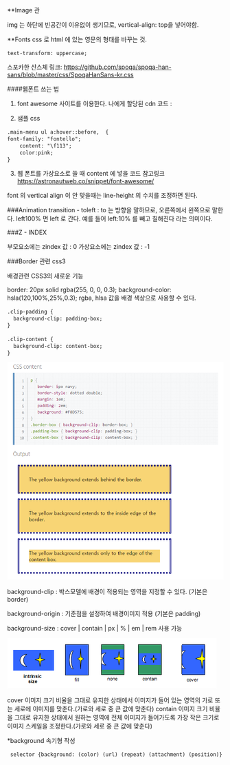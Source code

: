 
**Image 관

img 는 하단에 빈공간이 이유없이 생기므로, vertical-align: top을 넣어야함.

**Fonts
css 로 html 에 있는 영문의 형태를 바꾸는 것.

```
text-transform: uppercase;
```

스포카한 산스체 링크:
https://github.com/spoqa/spoqa-han-sans/blob/master/css/SpoqaHanSans-kr.css

####웹폰트 쓰는 법

1. font awesome 사이트를 이용한다.
나에게 할당된 cdn 코드 :
<script src="https://use.fontawesome.com/2229cdbbdb.js"></script>

2. 샘플  css
```
.main-menu ul a:hover::before,  {
font-family: "fontello";
	content: "\f113";
	color:pink;
}
```

3. 웹 폰트를 가상요소로 쓸 때 content 에 넣을 코드 참고링크
https://astronautweb.co/snippet/font-awesome/


font 의 vertical align 이 안 맞을때는 line-height 의 수치를 조정하면 된다.


###Animation
transition - toleft : to 는 방향을 말하므로, 오른쪽에서 왼쪽으로 말한다. left100% 면 left 로 간다.
예를 들어 left:10% 를 빼고 칠해진다 라는 의미이다.

###Z - INDEX

부모요소에는 zindex 값 : 0
가상요소에는 zindex 값 : -1


###Border 관련 css3

배경관련 CSS3의 새로운 기능

border: 20px solid rgba(255, 0, 0, 0.3);
background-color: hsla(120,100%,25%,0.3);
rgba, hlsa 값을 배경 색상으로 사용할 수 있다.

```
.clip-padding {
  background-clip: padding-box;
}

.clip-content {
  background-clip: content-box;
}
```
<img src="https://github.com/GeunHeeKim/FDS/blob/gh-pages/Source/images/bcg-clip.PNG">


background-clip : 박스모델에 배경이 적용되는 영역을 지정할 수 있다. (기본은 border)

background-origin : 기준점을 설정하여 배경이미지 적용 (기본은 padding)

background-size : cover | contain | px | % | em | rem 사용 가능

<img src="https://github.com/GeunHeeKim/FDS/blob/gh-pages/Source/images/bcg-size.png">

cover 이미지 크기 비율을 그대로 유지한 상태에서 이미지가 들어 있는 영역의 가로 또는 세로에 이미지를 맞춘다.(가로와 세로 중 큰 값에 맞춘다)
contain 이미지 크기 비율을 그대로 유지한 상태에서 원하는 영역에 전체 이미지가 들어가도록 가장 작은 크기로 이미지 스케일을 조정한다.(가로와 세로 중 큰 값에 맞춘다)

*background 속기형 작성
```
 selector {background: (color) (url) (repeat) (attachment) (position)}
 ```
